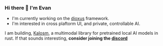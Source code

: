 ### Hi there 👋 I'm Evan

- I'm currently working on the [dioxus](https://github.com/dioxuslabs) framework.
- I'm interested in cross plaftorm UI, and private, controllable AI.

I am building, [Kalosm](https://floneum.com/kalosm), a multimodal library for pretrained local AI models in rust. If that sounds interesting, **consider joining the [discord](https://discord.gg/dQdmhuB8q5)**

